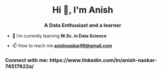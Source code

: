 <h1 align="center">Hi 👋, I'm Anish</h1>
<h3 align="center">A Data Enthusiast and a learner</h3>

- 🌱 I’m currently learning **M.Sc. in Data Science**

- 📫 How to reach me **anishnaskar99@gmail.com**

<h3 align="left">Connect with me: https://www.linkedin.com/in/anish-naskar-74517622a/</h3>
<p align="left">
</p>

